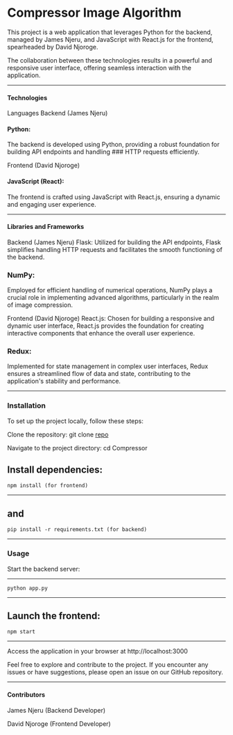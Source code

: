 # Compressor Image Algorithm
This project is a web application that leverages Python for the backend, managed by James Njeru, and JavaScript with React.js for the frontend, spearheaded by David Njoroge. 

The collaboration between these technologies results in a powerful and responsive user interface, offering seamless interaction with the application.

---

#### Technologies
Languages
Backend (James Njeru)

#### Python: 

The backend is developed using Python, providing a robust foundation for building API endpoints and handling ### HTTP 
requests efficiently.

Frontend (David Njoroge)

#### JavaScript (React): 
The frontend is crafted using JavaScript with React.js, ensuring a dynamic and engaging user experience.

---

#### Libraries and Frameworks
Backend (James Njeru)
Flask: Utilized for building the API endpoints, Flask simplifies handling HTTP requests and facilitates the smooth functioning of the backend.

### NumPy: 
Employed for efficient handling of numerical operations, NumPy plays a crucial role in implementing advanced algorithms, particularly in the realm of image compression.

Frontend (David Njoroge)
React.js: Chosen for building a responsive and dynamic user interface, React.js provides the foundation for creating interactive components that enhance the overall user experience.

### Redux: 
Implemented for state management in complex user interfaces, Redux ensures a streamlined flow of data and state, contributing to the application's stability and performance.

---

### Installation
To set up the project locally, follow these steps:

Clone the repository: git clone [repo](https://github.com/Ndegwadavid/Compressor.git)

Navigate to the project directory: cd Compressor

Install dependencies: 
---
    npm install (for frontend)
--- 
and 
---
    pip install -r requirements.txt (for backend)
---
### Usage
Start the backend server: 

---
    python app.py
---
Launch the frontend: 
---
    npm start
---
Access the application in your browser at http://localhost:3000

Feel free to explore and contribute to the project. If you encounter any issues or have suggestions, please open an issue on our GitHub repository.

---

#### Contributors
James Njeru (Backend Developer)

David Njoroge (Frontend Developer)